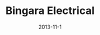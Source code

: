 ---
layout: default
title: Bingara Electrical
thumb: /img/bingara-thumb.jpg
img: /img/bingara1.jpg
date: 2013-11-1
modalId: 2
slug: bingara-electrical
projectDate: November 2013
client: David Todd
service: "Identity Creation"

tools: ['Illustrator', 'InDesign']
values: [70,30]

brief: To create a company identity for the electrical company 'Bingara Electrical'. The identity was to be minimal, clean & recognisable and include, graphically, something of an electrical nature.
execution: In my final design of the branding I included an abstracted shape as the main logo graphic. It's purpose was to indicate that the company was a modern, refined company. The ring shape is suggestive of a circuit, in which energy flows through (see varying colours in logo).<br>I also chose a typeface that would be modern and refined. Beyond the basic image I wanted the graphic to help distinguish itself from other electrical companies, whilst still being useful in a practical sense. To accomplish this I stayed away from clichéd imagery and opted to design something more abstract. What resulted was a visually appealing logo that was true to the company it represented.

---